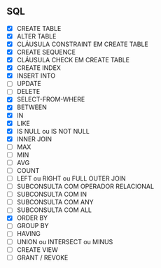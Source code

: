 ## SQL
- [x] CREATE TABLE
- [x] ALTER TABLE
- [x] CLÁUSULA CONSTRAINT EM CREATE TABLE
- [x] CREATE SEQUENCE
- [x] CLÁUSULA CHECK EM CREATE TABLE
- [x] CREATE INDEX
- [x] INSERT INTO
- [ ] UPDATE
- [ ] DELETE
- [x] SELECT-FROM-WHERE
- [x] BETWEEN
- [x] IN
- [x] LIKE
- [x] IS NULL ou IS NOT NULL
- [x] INNER JOIN
- [ ] MAX
- [ ] MIN
- [ ] AVG
- [ ] COUNT
- [ ] LEFT ou RIGHT ou FULL OUTER JOIN
- [ ] SUBCONSULTA COM OPERADOR RELACIONAL
- [ ] SUBCONSULTA COM IN
- [ ] SUBCONSULTA COM ANY
- [ ] SUBCONSULTA COM ALL
- [x] ORDER BY
- [ ] GROUP BY
- [ ] HAVING
- [ ] UNION ou INTERSECT ou MINUS
- [ ] CREATE VIEW
- [ ] GRANT / REVOKE